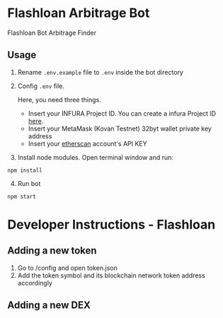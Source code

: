 # Flashloan Arbitrage Bot
Flashloan Bot Arbitrage Finder

## Usage

1. Rename `.env.example` file to `.env` inside the bot directory
 
2. Config `.env` file. 

    Here, you need three things. 
    * Insert your INFURA Project ID. You can create a infura Project ID [here](https://infura.io). 
    * Insert your MetaMask (Kovan Testnet) 32byt wallet private key address
    * Insert your [etherscan](https://etherscan.io) account's API KEY


3. Install node modules. Open terminal window and run:

```
npm install
```

4. Run bot

```
npm start
```


# Developer Instructions - Flashloan

## Adding a new token 
1. Go to /config and open token.json
2. Add the token symbol and its blockchain network token address accordingly 


## Adding a new DEX
